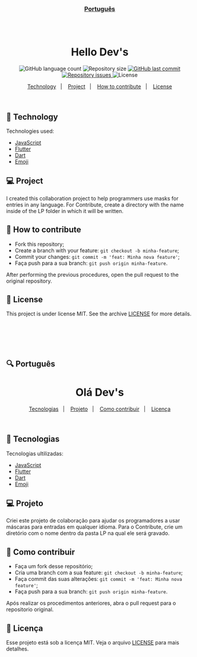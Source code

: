 <h3 align="center">
    <a href="#mag-português">Português</a>
    
</h3>
<br>
<br>



<h1 align="center">
Hello Dev's
</h1>

<p align="center">
  <img alt="GitHub language count" src="https://img.shields.io/github/languages/count/igoRmon/MasksUtils">
  <img alt="Repository size" src="https://img.shields.io/github/repo-size/igoRmon/MasksUtils">
  <a href="https://github.com/igoRmon/MasksUtils/commits/master">
    <img alt="GitHub last commit" src="https://img.shields.io/github/last-commit/igoRmon/MasksUtils">
  </a>
  <a href="https://github.com/igoRmon/MasksUtils">
    <img alt="Repository issues" src="https://img.shields.io/github/issues/igoRmon/MasksUtils">
  </a>

  <img alt="License" src="https://img.shields.io/badge/license-MIT-brightgreen">
</p>

<p align="center">
  <a href="#bookmark_tabs-tecnology">Technology</a>&nbsp;&nbsp;&nbsp;|&nbsp;&nbsp;&nbsp;
  <a href="#-project">Project</a>&nbsp;&nbsp;&nbsp;|&nbsp;&nbsp;&nbsp;
  <a href="#-how-to-contribute">How to contribute</a>&nbsp;&nbsp;&nbsp;|&nbsp;&nbsp;&nbsp;
  <a href="#memo-license">License</a>
</p>

<br>


## :bookmark_tabs: Technology

Technologies used:

- [JavaScript](https://devdocs.io/javascript/)
- [Flutter](https://flutter.dev/)
- [Dart](https://pub.dev/)
- [Emoji](https://gist.github.com/rxaviers/7360908)

## 💻 Project

I created this collaboration project to help programmers use masks for entries in any language.
For Contribute, create a directory with the name inside of the LP folder in which it will be written.


## 🤔 How to contribute

- Fork this repository;
- Create a branch with your feature: `git checkout -b minha-feature`;
- Commit your changes: `git commit -m 'feat: Minha nova feature'`;
- Faça push para a sua branch: `git push origin minha-feature`.

After performing the previous procedures, open the pull request to the original repository.

## :memo: License

This project is under license MIT. See the archive [LICENSE](LICENSE.md) for more details.

<br>
<br>
<br>
<br>

## :mag: Português
<h1 align="center">
Olá Dev's
</h1>

<p align="center">
  <a href="#bookmark_tabs-tecnologias">Tecnologias</a>&nbsp;&nbsp;&nbsp;|&nbsp;&nbsp;&nbsp;
  <a href="#-projeto">Projeto</a>&nbsp;&nbsp;&nbsp;|&nbsp;&nbsp;&nbsp;
  <a href="#-como-contribuir">Como contribuir</a>&nbsp;&nbsp;&nbsp;|&nbsp;&nbsp;&nbsp;
  <a href="#memo-licença">Licença</a>
</p>

<br>


## :bookmark_tabs: Tecnologias

Tecnologias ultilizadas:

- [JavaScript](https://devdocs.io/javascript/)
- [Flutter](https://flutter.dev/)
- [Dart](https://pub.dev/)
- [Emoji](https://gist.github.com/rxaviers/7360908)

## 💻 Projeto

Criei este projeto de colaboração para ajudar os programadores a usar máscaras para entradas em qualquer idioma.
Para o Contribute, crie um diretório com o nome dentro da pasta LP na qual ele será gravado.


## 🤔 Como contribuir

- Faça um fork desse repositório;
- Cria uma branch com a sua feature: `git checkout -b minha-feature`;
- Faça commit das suas alterações: `git commit -m 'feat: Minha nova feature'`;
- Faça push para a sua branch: `git push origin minha-feature`.

Após realizar os procedimentos anteriores, abra o pull request para o repositorio original.

## :memo: Licença

Esse projeto está sob a licença MIT. Veja o arquivo [LICENSE](LICENSE.md) para mais detalhes.

